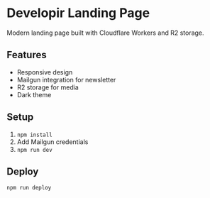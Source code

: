 # Developir Landing Page

Modern landing page built with Cloudflare Workers and R2 storage.

## Features
- Responsive design
- Mailgun integration for newsletter
- R2 storage for media
- Dark theme

## Setup
1. `npm install`
2. Add Mailgun credentials
3. `npm run dev`

## Deploy
`npm run deploy`